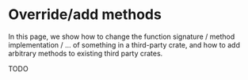 # Override/add methods

In this page, we show how to change the function signature / method implementation / ... of something in
a third-party crate, and how to add arbitrary methods to existing third party crates.

TODO
